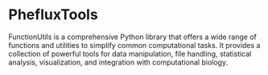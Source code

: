 # PhefluxTools
FunctionUtils is a comprehensive Python library that offers a wide range of functions and utilities to simplify common computational tasks. It provides a collection of powerful tools for data manipulation, file handling, statistical analysis, visualization, and integration with computational biology. 
